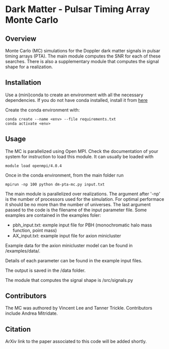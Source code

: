# Dark Matter - Pulsar Timing Array Monte Carlo

## Overview

Monte Carlo (MC) simulations for the Doppler dark matter signals in pulsar timing arrays (PTA). The main module computes the SNR for each of these searches. There is also a supplementary module that computes
the signal shape for a realization.

## Installation

Use a (mini)conda to create an environment with all the necessary dependencies. If you do not have conda installed, install it from [here](https://conda.io/projects/conda/en/latest/user-guide/install/index.html)

Create the conda environment with:

    conda create --name <env> --file requirements.txt
    conda activate <env>

## Usage

The MC is parallelized using Open MPI. Check the documentation of your system for instruction to load this module. It can usually be loaded with

    module load openmpi/4.0.4

Once in the conda environment, from the main folder run

    mpirun -np 100 python dm-pta-mc.py input.txt

The main module is parallelized over realizations. The argument after '-np' is the number of processors used for the simulation. For optimal performace it should be no more than the number of universes. The last argument passed to the code is the filename of the input parameter file. Some examples are contained
in the examples foler:

- pbh_input.txt: exmple input file for PBH (monochromatic halo mass function, point mass)
- AX_input.txt: example input file for axion minicluster 

Example data for the axion minicluster model can be found in /examples/data/.

Details of each parameter can be found in the example input files.

The output is saved in the /data folder.

The module that computes the signal shape is /src/signals.py

<!-- 2. Supplementary module (signal shape) -->

<!-- Go to the 'earth/' or the 'pulsar/' directory. Run the code with -->

<!--     python signal_shape.py input.txt -->

<!-- The output is saved as 'dphi.txt' and 'ht.txt' in the output directory specified in the input file. The first -->
<!-- column is time (in s) and the second column is the time series of the un-subtracted / subtracted dark matter --> 
<!-- signal (in s). Multiply it by the pulsar frequency to obtain the dimensionless signal. -->

Contributors
------------

The MC was authored by Vincent Lee and Tanner Trickle. Contributors include Andrea Mitridate.

Citation
--------

ArXiv link to the paper associated to this code will be added shortly.
